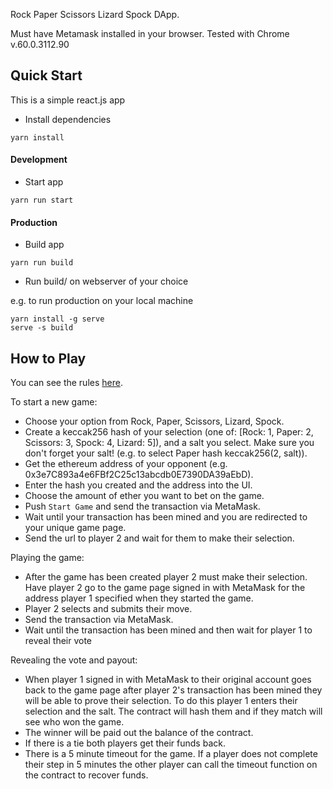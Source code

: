 Rock Paper Scissors Lizard Spock DApp.

Must have Metamask installed in your browser. Tested with Chrome v.60.0.3112.90

## Quick Start

This is a simple react.js app

- Install dependencies
```
yarn install
```

#### Development
- Start app
```
yarn run start
```

#### Production
- Build app
```
yarn run build
```

- Run build/ on webserver of your choice

e.g. to run production on your local machine
```
yarn install -g serve
serve -s build
```

## How to Play

You can see the rules [here](https://en.wikipedia.org/wiki/Rock%E2%80%93paper%E2%80%93scissors#Additional_weapons).

To start a new game:
- Choose your option from Rock, Paper, Scissors, Lizard, Spock.
- Create a keccak256 hash of your selection (one of: [Rock: 1, Paper: 2, Scissors: 3, Spock: 4, Lizard: 5]), and a salt you select. Make sure you don't forget your salt! (e.g. to select Paper hash keccak256(2, salt)).
- Get the ethereum address of your opponent (e.g. 0x3e7C893a4e6FBf2C25c13abcdb0E7390DA39aEbD).
- Enter the hash you created and the address into the UI.
- Choose the amount of ether you want to bet on the game.
- Push `Start Game` and send the transaction via MetaMask.
- Wait until your transaction has been mined and you are redirected to your unique game page.
- Send the url to player 2 and wait for them to make their selection.

Playing the game:
- After the game has been created player 2 must make their selection. Have player 2 go to the game page signed in with MetaMask for the address player 1 specified when they started the game.
- Player 2 selects and submits their move.
- Send the transaction via MetaMask.
- Wait until the transaction has been mined and then wait for player 1 to reveal their vote

Revealing the vote and payout:
- When player 1 signed in with MetaMask to their original account goes back to the game page after player 2's transaction has been mined they will be able to prove their selection. To do this player 1 enters their selection and the salt. The contract will hash them and if they match will see who won the game.
- The winner will be paid out the balance of the contract.
- If there is a tie both players get their funds back.
- There is a 5 minute timeout for the game. If a player does not complete their step in 5 minutes the other player can call the timeout function on the contract to recover funds.
